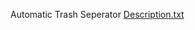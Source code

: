 Automatic Trash Seperator
[Description.txt](https://github.com/Nivedha-5/Automatic-Trash-Seperator/files/6238095/Description.txt)
